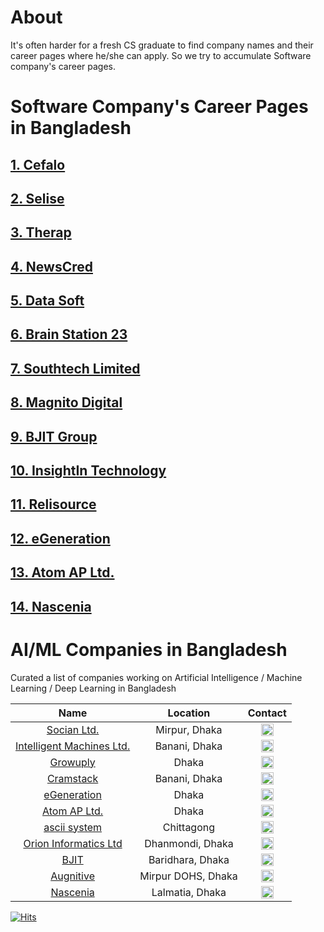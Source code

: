 # **About**
It's often harder for a fresh CS graduate to find company names and their career pages where he/she can apply. So we try to accumulate Software company's career pages.

# Software Company's Career Pages in Bangladesh

## [1. Cefalo](https://www.cefalo.com/career)
## [2. Selise](https://selise.ch/career)
## [3. Therap](https://therap.recruiterbox.com)
## [4. NewsCred](https://newscred.com/careers)
## [5. Data Soft](http://datasoft-bd.com/career)
## [6. Brain Station 23](https://career.brainstation-23.com)
## [7. Southtech Limited](https://career.southtechgroup.com)
## [8. Magnito Digital](http://magnitodigital.com/career)
## [9. BJIT Group](https://bjitgroup.com/career)
## [10. InsightIn Technology](http://insightintechnology.com/career)
## [11. Relisource](https://www.relisource.com/careers/)
## [12. eGeneration](https://www.egeneration.co/career/)
## [13. Atom AP Ltd.](http://atomapgroup.com/careers)
## [14. Nascenia](https://www.nascenia.com/career/)

# AI/ML Companies in Bangladesh
Curated a list of companies working on Artificial Intelligence / Machine Learning / Deep Learning in Bangladesh

|Name|Location|Contact|
|:---:|:---:|:---:|
|[Socian Ltd.](https://socian.ai/)|Mirpur, Dhaka| <a href="https://www.linkedin.com/company/socian" target="_blank"><img src="https://cdn.jsdelivr.net/npm/simple-icons@latest/icons/linkedin.svg" width=20/></a>|
|[Intelligent Machines Ltd.](https://retail.ai/)| Banani, Dhaka| <a href="https://www.linkedin.com/company/intelligentmachines" target="_blank"><img src="https://cdn.jsdelivr.net/npm/simple-icons@latest/icons/linkedin.svg" width=20/></a>|
|[Growuply](https://growuply.com/)|Dhaka| <a href="https://www.linkedin.com/company/growuply" target="_blank"><img src="https://cdn.jsdelivr.net/npm/simple-icons@latest/icons/linkedin.svg" width=20/></a>|
|[Cramstack](https://cramstack.com/)|Banani, Dhaka| <a href="https://www.linkedin.com/company/crammstack" target="_blank"><img src="https://cdn.jsdelivr.net/npm/simple-icons@latest/icons/linkedin.svg" width=20/></a>|
|[eGeneration](https://engeneration.co/)|Dhaka| <a href="https://www.linkedin.com/company/egeneration/" target="_blank"><img src="https://cdn.jsdelivr.net/npm/simple-icons@latest/icons/linkedin.svg" width=20/></a>|
|[Atom AP Ltd.](http://atomapgroup.com/)|Dhaka| <a href="https://www.facebook.com/AtomAPLimited/" target="_blank"><img src="https://cdn.jsdelivr.net/npm/simple-icons@latest/icons/facebook.svg" width=20/></a>|
|[ascii system](https://www.asciisys.com/)|Chittagong| <a href="https://www.linkedin.com/company/asciisystem/" target="_blank"><img src="https://cdn.jsdelivr.net/npm/simple-icons@latest/icons/linkedin.svg" width=20/></a>|
|[Orion Informatics Ltd](https://orion-informatics.com/)|Dhanmondi, Dhaka| <a href="https://www.linkedin.com/company/orion-informatics-ltd" target="_blank"><img src="https://cdn.jsdelivr.net/npm/simple-icons@latest/icons/linkedin.svg" width=20/></a>|
|[BJIT](https://bjitgroup.com/)|Baridhara, Dhaka| <a href="https://www.facebook.com/BJITLTD/" target="_blank"><img src="https://cdn.jsdelivr.net/npm/simple-icons@latest/icons/facebook.svg" width=20/></a>|
|[Augnitive](https://augnitive.com/)|Mirpur DOHS, Dhaka| <a href="https://www.linkedin.com/company/augnitive" target="_blank"><img src="https://cdn.jsdelivr.net/npm/simple-icons@latest/icons/linkedin.svg" width=20/></a>|
|[Nascenia](https://www.nascenia.com/)|Lalmatia, Dhaka| <a href="https://www.linkedin.com/company/1132301" target="_blank"><img src="https://cdn.jsdelivr.net/npm/simple-icons@latest/icons/linkedin.svg" width=20/></a>|


[![Hits](https://hits.seeyoufarm.com/api/count/incr/badge.svg?url=https%3A%2F%2Fgithub.com%2FBig0one%2Fsoftware-company-names)](https://github.com/big0one)
